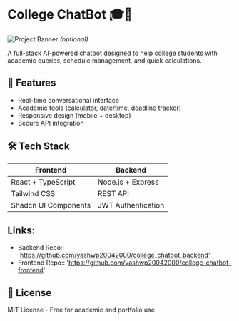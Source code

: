 
# College ChatBot 🎓🤖

![Project Banner](assets/banner.png) *(optional)*

A full-stack AI-powered chatbot designed to help college students with academic queries, schedule management, and quick calculations.

## 🚀 Features
- Real-time conversational interface
- Academic tools (calculator, date/time, deadline tracker)
- Responsive design (mobile + desktop)
- Secure API integration

## 🛠 Tech Stack
| Frontend              | Backend               |
|-----------------------|-----------------------|
| React + TypeScript    | Node.js + Express     |
| Tailwind CSS          | REST API              |
| Shadcn UI Components  | JWT Authentication    |

## Links:
- Backend Repo:: 'https://github.com/yashwp20042000/college_chatbot_backend'
- Frontend Repo:: 'https://github.com/yashwp20042000/college-chatbot-frontend'
  
## 📄 License
MIT License - Free for academic and portfolio use

